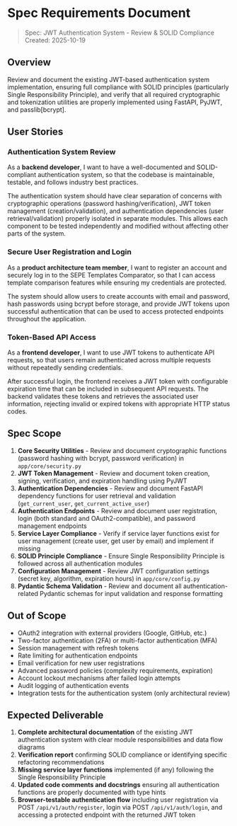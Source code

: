 # Spec Requirements Document

> Spec: JWT Authentication System - Review & SOLID Compliance
> Created: 2025-10-19

## Overview

Review and document the existing JWT-based authentication system implementation, ensuring full compliance with SOLID principles (particularly Single Responsibility Principle), and verify that all required cryptographic and tokenization utilities are properly implemented using FastAPI, PyJWT, and passlib[bcrypt].

## User Stories

### Authentication System Review

As a **backend developer**, I want to have a well-documented and SOLID-compliant authentication system, so that the codebase is maintainable, testable, and follows industry best practices.

The authentication system should have clear separation of concerns with cryptographic operations (password hashing/verification), JWT token management (creation/validation), and authentication dependencies (user retrieval/validation) properly isolated in separate modules. This allows each component to be tested independently and modified without affecting other parts of the system.

### Secure User Registration and Login

As a **product architecture team member**, I want to register an account and securely log in to the SEPE Templates Comparator, so that I can access template comparison features while ensuring my credentials are protected.

The system should allow users to create accounts with email and password, hash passwords using bcrypt before storage, and provide JWT tokens upon successful authentication that can be used to access protected endpoints throughout the application.

### Token-Based API Access

As a **frontend developer**, I want to use JWT tokens to authenticate API requests, so that users remain authenticated across multiple requests without repeatedly sending credentials.

After successful login, the frontend receives a JWT token with configurable expiration time that can be included in subsequent API requests. The backend validates these tokens and retrieves the associated user information, rejecting invalid or expired tokens with appropriate HTTP status codes.

## Spec Scope

1. **Core Security Utilities** - Review and document cryptographic functions (password hashing with bcrypt, password verification) in `app/core/security.py`
2. **JWT Token Management** - Review and document token creation, signing, verification, and expiration handling using PyJWT
3. **Authentication Dependencies** - Review and document FastAPI dependency functions for user retrieval and validation (`get_current_user`, `get_current_active_user`)
4. **Authentication Endpoints** - Review and document user registration, login (both standard and OAuth2-compatible), and password management endpoints
5. **Service Layer Compliance** - Verify if service layer functions exist for user management (create user, get user by email) and implement if missing
6. **SOLID Principle Compliance** - Ensure Single Responsibility Principle is followed across all authentication modules
7. **Configuration Management** - Review JWT configuration settings (secret key, algorithm, expiration hours) in `app/core/config.py`
8. **Pydantic Schema Validation** - Review and document all authentication-related Pydantic schemas for input validation and response formatting

## Out of Scope

- OAuth2 integration with external providers (Google, GitHub, etc.)
- Two-factor authentication (2FA) or multi-factor authentication (MFA)
- Session management with refresh tokens
- Rate limiting for authentication endpoints
- Email verification for new user registrations
- Advanced password policies (complexity requirements, expiration)
- Account lockout mechanisms after failed login attempts
- Audit logging of authentication events
- Integration tests for the authentication system (only architectural review)

## Expected Deliverable

1. **Complete architectural documentation** of the existing JWT authentication system with clear module responsibilities and data flow diagrams
2. **Verification report** confirming SOLID compliance or identifying specific refactoring recommendations
3. **Missing service layer functions** implemented (if any) following the Single Responsibility Principle
4. **Updated code comments and docstrings** ensuring all authentication functions are properly documented with type hints
5. **Browser-testable authentication flow** including user registration via POST `/api/v1/auth/register`, login via POST `/api/v1/auth/login`, and accessing a protected endpoint with the returned JWT token
